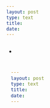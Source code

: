 ```yaml
---
layout: post
type: text
title:
date: 
---
```


<!-- single image -->
<img class="pad" src="" alt="">


<!-- slideshow -->
<ul class="rslides">
    <li><img src="" alt=""></li>
</ul>

<!-- 
    video 
    youtube: http://www.youtube.com/embed/Z7diA_bnoc4?rel=0
    vimeo:   http://player.vimeo.com/video/46626236
-->
<div class="video">
    <iframe src="#" frameborder="0" allowfullscreen="allowfullscreen">
    </iframe>
</div>